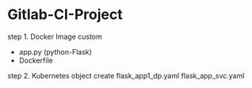 # Gitlab-CI-Project

step 1. Docker Image custom
- app.py      (python-Flask)
- Dockerfile


step 2. Kubernetes object create 
flask_app1_dp.yaml
flask_app_svc.yaml

